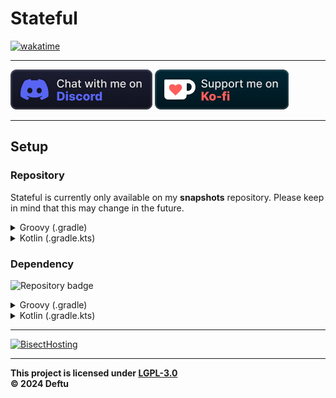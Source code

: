 # Stateful

[![wakatime](https://wakatime.com/badge/user/25be8ed5-7461-4fcf-93f7-0d88a7692cca/project/018c9cc0-7f56-4cb1-b257-8fd5f81573b6.svg)](https://wakatime.com/badge/user/25be8ed5-7461-4fcf-93f7-0d88a7692cca/project/018c9cc0-7f56-4cb1-b257-8fd5f81573b6)

---

[![Discord Badge](https://raw.githubusercontent.com/intergrav/devins-badges/v2/assets/cozy/social/discord-singular_64h.png)](https://s.deftu.dev/discord)
[![Ko-Fi Badge](https://raw.githubusercontent.com/intergrav/devins-badges/v2/assets/cozy/donate/kofi-singular_64h.png)](https://s.deftu.dev/kofi)

---

## Setup

### Repository

Stateful is currently only available on my **snapshots** repository. Please keep in mind that this may change in the future.

<details>
    <summary>Groovy (.gradle)</summary>

```gradle
maven {
    name = "Deftu Releases"
    url = "https://maven.deftu.dev/snapshots"
}
```
</details>

<details>
    <summary>Kotlin (.gradle.kts)</summary>

```kotlin
maven(url = "https://maven.deftu.dev/snapshots") {
    name = "Deftu Releases"
}
```
</details>

### Dependency

![Repository badge](https://maven.deftu.dev/api/badge/latest/snapshots/dev/deftu/stateful?color=C33F3F&name=Stateful)

<details>
    <summary>Groovy (.gradle)</summary>

```gradle
implementation "dev.deftu:stateful:<VERSION>"
```

</details>

<details>
    <summary>Kotlin (.gradle.kts)</summary>

```gradle
implementation("dev.deftu:stateful:<VERSION>")
```

</details>

---

[![BisectHosting](https://www.bisecthosting.com/partners/custom-banners/8fb6621b-811a-473b-9087-c8c42b50e74c.png)](https://s.deftu.dev/bisect)

---

**This project is licensed under [LGPL-3.0][lgpl]**\
**&copy; 2024 Deftu**

[lgpl]: https://www.gnu.org/licenses/lgpl-3.0.en.html
